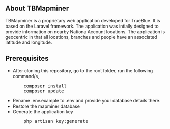 ## About TBMapminer

TBMapminer is a proprietary web application developed for TrueBlue. It is based on the Laravel framework. The application was intially designed to provide information on nearby Nationa Account locations. The application is geocentric in that all locations, branches and people have an associated latitude and 
longitude.

## Prerequisites
<ul>
<li>After cloning this repository, go to the root folder, run the following command/s,
<pre>
    composer install
    composer update</pre>
</li>
<li>Rename .env.example to .env and provide your database details there.</li>
<li>Restore the mapminer database</li>
<li>Generate the application key<pre>
	php artisan key:generate
</pre>
</ul>
